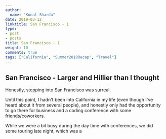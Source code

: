 ```yaml
---
author:
  name: "Kunal Sharda"
date: 2019-03-12
linktitle: San Francisco - 1
type:
- post
- posts
title: San Francisco - 1 
weight: 10
comments: true
tags: ["California", "Summer2019Recap", "Travel"]
---
```


## San Francisco - Larger and Hillier than I thought

Honestly, stepping into San Francisco was surreal. 

Until this point, I hadn't been into California in my life (even though I've heard about it from several people), and honestly only had the opportunity to go there for business and a coding conference with some friends/coworkers.

While we were a bit busy during the day time with conferences, we did some touring late night, which was a 